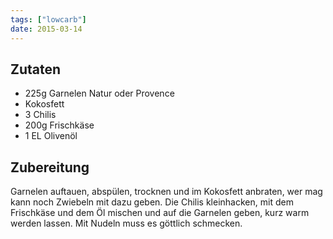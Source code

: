 ```yaml
---
tags: ["lowcarb"]
date: 2015-03-14
---
```


## Zutaten
- 225g Garnelen Natur oder Provence
- Kokosfett
- 3 Chilis
- 200g Frischkäse
- 1 EL Olivenöl

## Zubereitung
Garnelen auftauen, abspülen, trocknen und im Kokosfett anbraten, wer mag kann noch Zwiebeln mit dazu geben. Die Chilis kleinhacken, mit dem Frischkäse und dem Öl mischen und auf die Garnelen geben, kurz warm werden lassen.
Mit Nudeln muss es göttlich schmecken.
